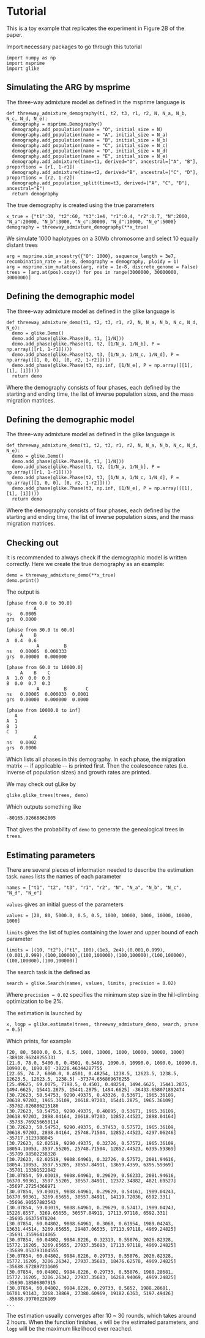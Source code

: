 Tutorial
========

This is a toy example that replicates the experiment in Figure 2B of the paper.

Import necessary packages to go through this tutorial

    import numpy as np
    import msprime
    import glike


Simulating the ARG by msprime
------------

The three-way admixture model as defined in the msprime language is

    def threeway_admixture_demography(t1, t2, t3, r1, r2, N, N_a, N_b, N_c, N_d, N_e):
      demography = msprime.Demography()
      demography.add_population(name = "O", initial_size = N)
      demography.add_population(name = "A", initial_size = N_a)
      demography.add_population(name = "B", initial_size = N_b)
      demography.add_population(name = "C", initial_size = N_c)
      demography.add_population(name = "D", initial_size = N_d)
      demography.add_population(name = "E", initial_size = N_e)
      demography.add_admixture(time=t1, derived="O", ancestral=["A", "B"], proportions = [r1, 1-r1])
      demography.add_admixture(time=t2, derived="B", ancestral=["C", "D"], proportions = [r2, 1-r2])
      demography.add_population_split(time=t3, derived=["A", "C", "D"], ancestral="E")
      return demography

The true demography is created using the true parameters

    x_true = {"t1":30, "t2":60, "t3":1e4, "r1":0.4, "r2":0.7, "N":2000, "N_a":20000, "N_b":3000, "N_c":30000, "N_d":10000, "N_e":5000}
    demography = threeway_admixture_demography(**x_true)

We simulate 1000 haplotypes on a 30Mb chromosome and select 10 equally distant trees

    arg = msprime.sim_ancestry({"O": 1000}, sequence_length = 3e7, recombination_rate = 1e-8, demography = demography, ploidy = 1)
    arg = msprime.sim_mutations(arg, rate = 1e-8, discrete_genome = False)
    trees = [arg.at(pos).copy() for pos in range(3000000, 30000000, 3000000)]


Defining the demographic model
------------

The three-way admixture model as defined in the glike language is

    def threeway_admixture_demo(t1, t2, t3, r1, r2, N, N_a, N_b, N_c, N_d, N_e):
      demo = glike.Demo()
      demo.add_phase(glike.Phase(0, t1, [1/N]))
      demo.add_phase(glike.Phase(t1, t2, [1/N_a, 1/N_b], P = np.array([[r1, 1-r1]])))
      demo.add_phase(glike.Phase(t2, t3, [1/N_a, 1/N_c, 1/N_d], P = np.array([[1, 0, 0], [0, r2, 1-r2]])))
      demo.add_phase(glike.Phase(t3, np.inf, [1/N_e], P = np.array([[1], [1], [1]])))
      return demo

Where the demography consists of four phases, each defined by the starting and ending time, the list of inverse population sizes, and the mass migration matrices.


Defining the demographic model
------------

The three-way admixture model as defined in the glike language is

    def threeway_admixture_demo(t1, t2, t3, r1, r2, N, N_a, N_b, N_c, N_d, N_e):
      demo = glike.Demo()
      demo.add_phase(glike.Phase(0, t1, [1/N]))
      demo.add_phase(glike.Phase(t1, t2, [1/N_a, 1/N_b], P = np.array([[r1, 1-r1]])))
      demo.add_phase(glike.Phase(t2, t3, [1/N_a, 1/N_c, 1/N_d], P = np.array([[1, 0, 0], [0, r2, 1-r2]])))
      demo.add_phase(glike.Phase(t3, np.inf, [1/N_e], P = np.array([[1], [1], [1]])))
      return demo

Where the demography consists of four phases, each defined by the starting and ending time, the list of inverse population sizes, and the mass migration matrices.


Checking out
------------

It is recommended to always check if the demographic model is written correctly. Here we create the true demography as an example:

    demo = threeway_admixture_demo(**x_true)
    demo.print()

The output is

    [phase from 0.0 to 30.0]
              A
    ns   0.0005
    grs  0.0000
    
    [phase from 30.0 to 60.0]
         A    B
    A  0.4  0.6
               A         B
    ns   0.00005  0.000333
    grs  0.00000  0.000000
    
    [phase from 60.0 to 10000.0]
         A    B    C
    A  1.0  0.0  0.0
    B  0.0  0.7  0.3
               A         B       C
    ns   0.00005  0.000033  0.0001
    grs  0.00000  0.000000  0.0000
    
    [phase from 10000.0 to inf]
       A
    A  1
    B  1
    C  1
              A
    ns   0.0002
    grs  0.0000

Which lists all phases in this demography. 
In each phase, the migration matrix -- if applicable -- is printed first.
Then the coalescence rates (i.e. inverse of population sizes) and growth rates are printed.

We may check out gLike by
    
    glike.glike_trees(trees, demo)

Which outputs something like

    -80165.92668862805

That gives the probability of `demo` to generate the genealogical trees in `trees`.


Estimating parameters
------------

There are several pieces of information needed to describe the estimation task.
`names` lists the names of each parameter

    names = ["t1", "t2", "t3", "r1", "r2", "N", "N_a", "N_b", "N_c", "N_d", "N_e"]

`values` gives an initial guess of the parameters

    values = [20, 80, 5000.0, 0.5, 0.5, 1000, 10000, 1000, 10000, 10000, 1000]

`limits` gives the list of tuples containing the lower and upper bound of each parameter

    limits = [(10, "t2"),("t1", 100),(1e3, 2e4),(0.001,0.999),(0.001,0.999),(100,100000),(100,100000),(100,100000),(100,100000),(100,100000),(100,100000)]

The search task is the defined as

    search = glike.Search(names, values, limits, precision = 0.02)

Where `precision = 0.02` specifies the minimum step size in the hill-climbing optimization to be 2%.

The estimation is launched by

    x, logp = glike.estimate(trees, threeway_admixture_demo, search, prune = 0.5)

Which prints, for example
    
    [20, 80, 5000.0, 0.5, 0.5, 1000, 10000, 1000, 10000, 10000, 1000] -38918.96248255331
    [21.0, 78.0, 5400.0, 0.4501, 0.5499, 1090.0, 10990.0, 1090.0, 10990.0, 10990.0, 1090.0] -38228.46344287755
    [22.65, 74.7, 6060.0, 0.4501, 0.48254, 1238.5, 12623.5, 1238.5, 12623.5, 12623.5, 1238.5] -37374.656869676255
    [25.49625, 69.0075, 7198.5, 0.4501, 0.48254, 1494.6625, 15441.2875, 1494.6625, 15441.2875, 15441.2875, 1494.6625] -36433.658071892474
    [30.72623, 58.54753, 9290.49375, 0.43326, 0.53671, 1965.36109, 20618.97203, 1965.36109, 20618.97203, 15441.2875, 1965.36109] -35762.026886215186
    [30.72623, 58.54753, 9290.49375, 0.40895, 0.53671, 1965.36109, 20618.97203, 2898.04164, 20618.97203, 12852.44523, 2898.04164] -35733.769256650114
    [30.72623, 58.54753, 9290.49375, 0.37453, 0.57572, 1965.36109, 20618.97203, 2898.04164, 25748.71504, 12852.44523, 4297.06246] -35717.3123988045
    [30.72623, 62.02519, 9290.49375, 0.32726, 0.57572, 1965.36109, 18054.10053, 3597.55205, 25748.71504, 12852.44523, 6395.59369] -35709.98502238328
    [30.72623, 62.02519, 9808.64961, 0.32726, 0.57572, 2081.94616, 18054.10053, 3597.55205, 30557.84911, 13659.4359, 6395.59369] -35701.13391522842
    [30.07854, 59.03019, 9808.64961, 0.29629, 0.56233, 2081.94616, 16370.90361, 3597.55205, 30557.84911, 12372.34882, 4821.69527] -35697.27254368971
    [30.07854, 59.03019, 9808.64961, 0.29629, 0.54161, 1989.04243, 16370.90361, 3269.65655, 30557.84911, 14119.72036, 6592.331] -35696.90557883543
    [30.07854, 59.03019, 9808.64961, 0.29629, 0.57417, 1989.04243, 15226.8557, 3269.65655, 30557.84911, 17113.97118, 6592.331] -35695.66375478204
    [30.07854, 60.04802, 9808.64961, 0.3068, 0.61954, 1989.04243, 13631.44514, 3269.65655, 29487.06535, 17113.97118, 4969.24825] -35691.35596414065
    [30.07854, 60.04802, 9984.8226, 0.32313, 0.55876, 2026.82328, 15772.16205, 3269.65655, 27937.35683, 17113.97118, 4969.24825] -35689.053793104555
    [30.07854, 60.04802, 9984.8226, 0.29733, 0.55876, 2026.82328, 15772.16205, 3206.26342, 27937.35683, 18476.62578, 4969.24825] -35688.672897231605
    [30.07854, 60.04802, 9984.8226, 0.29733, 0.55876, 1988.28681, 15772.16205, 3206.26342, 27937.35683, 16268.94069, 4969.24825] -35690.18506807915
    [30.07854, 60.04802, 9984.8226, 0.29733, 0.5852, 1988.28681, 16701.93143, 3268.38869, 27380.60969, 19182.6363, 5197.49426] -35688.99700226109
    ...

The estimation usually converges after 10 ~ 30 rounds, which takes around 2 hours.
When the function finishes, `x` will be the estimated parameters, and `logp` will be the maximum likelihood ever reached.

